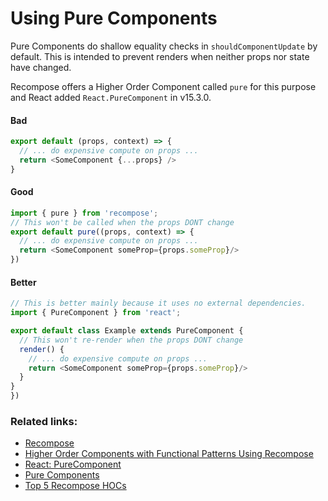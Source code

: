# Using Pure Components
Pure Components do shallow equality checks in `shouldComponentUpdate` by default. This is intended to prevent renders when neither props nor state have changed.

Recompose offers a Higher Order Component called `pure` for this purpose and React added `React.PureComponent` in v15.3.0.

#### Bad
```javascript
export default (props, context) => {
  // ... do expensive compute on props ...
  return <SomeComponent {...props} />
}
```

#### Good
```javascript
import { pure } from 'recompose';
// This won't be called when the props DONT change
export default pure((props, context) => {
  // ... do expensive compute on props ...
  return <SomeComponent someProp={props.someProp}/>
})
```

#### Better
```javascript
// This is better mainly because it uses no external dependencies.
import { PureComponent } from 'react';

export default class Example extends PureComponent {
  // This won't re-render when the props DONT change
  render() {
    // ... do expensive compute on props ...
    return <SomeComponent someProp={props.someProp}/>
  }
}
})
```

### Related links:
- [Recompose](https://github.com/acdlite/recompose#composition)
- [Higher Order Components with Functional Patterns Using Recompose](https://egghead.io/courses/higher-order-components-with-functional-patterns-using-recompose)
- [React: PureComponent](https://reactjs.org/docs/react-api.html#reactpurecomponent)
- [Pure Components](https://www.fullstackreact.com/30-days-of-react/day-11/)
- [Top 5 Recompose HOCs](https://medium.com/@abhiaiyer/top-5-recompose-hocs-1a4c9cc4566)
